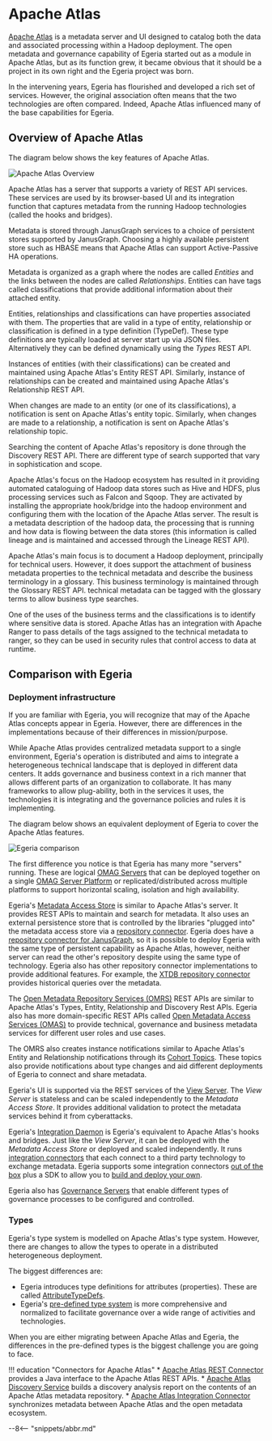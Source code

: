 <!-- SPDX-License-Identifier: CC-BY-4.0 -->
<!-- Copyright Contributors to the ODPi Egeria project 2020. -->

# Apache Atlas

[Apache Atlas](https://atlas.apache.org) is a metadata server and UI designed to catalog both the data and associated processing within a Hadoop deployment.  The open metadata and governance capability of Egeria started out as a module in Apache Atlas, but as its function grew, it became obvious that it should be a project in its own right and the Egeria project was born.  

In the intervening years, Egeria has flourished and developed a rich set of services.  However, the original association often means that the two technologies are often compared.  Indeed, Apache Atlas influenced many of the base capabilities for Egeria.

## Overview of Apache Atlas

The diagram below shows the key features of Apache Atlas.

![Apache Atlas Overview](apache-atlas-overview.svg)

Apache Atlas has a server that supports a variety of REST API services.  These services are used by its browser-based UI and its integration function that captures metadata from the running Hadoop technologies (called the hooks and bridges).

Metadata is stored through JanusGraph services to a choice of persistent stores supported by JanusGraph.  Choosing a highly available persistent store such as HBASE means that Apache Atlas can support Active-Passive HA operations.

Metadata is organized as a graph where the nodes are called *Entities* and the links between the nodes are called *Relationships*.  Entities can have tags called classifications that provide additional information about their attached entity.

Entities, relationships and classifications can have properties associated with them.  The properties that are valid in a type of entity, relationship or classification is defined in a type definition (TypeDef).  These type definitions are typically loaded at server start up via JSON files.  Alternatively they can be defined dynamically using the *Types* REST API.

Instances of entities (with their classifications) can be created and maintained using Apache Atlas's Entity REST API.  Similarly, instance of relationships can be created and maintained using Apache Atlas's Relationship REST API.

When changes are made to an entity (or one of its classifications), a notification is sent on Apache Atlas's entity topic.  Similarly, when changes are made to a relationship, a notification is sent on Apache Atlas's relationship topic.

Searching the content of Apache Atlas's repository is done through the Discovery REST API.  There are different type of search supported that vary in sophistication and scope.

Apache Atlas's focus on the Hadoop ecosystem has resulted in it providing automated cataloguing of Hadoop data stores such as Hive and HDFS, plus processing services such as Falcon and Sqoop.  They are activated by installing the appropriate hook/bridge into the hadoop environment and configuring them with the location of the Apache Atlas server.  The result is a metadata description of the hadoop data, the processing that is running and how data is flowing between the data stores (this information is called lineage and is maintained and accessed through the Lineage REST API).

Apache Atlas's main focus is to document a Hadoop deployment, principally for technical users.  However, it does support the attachment of business metadata properties to the technical metadata and describe the business terminology in a glossary.  This business terminology is maintained through the Glossary REST API.  technical metadata can be tagged with the glossary terms to allow business type searches.

One of the uses of the business terms and the classifications is to identify where sensitive data is stored.  Apache Atlas has an integration with Apache Ranger to pass details of the tags assigned to the technical metadata to ranger, so they can be used in security rules that control access to data at runtime.

## Comparison with Egeria

### Deployment infrastructure

If you are familiar with Egeria, you will recognize that may of the Apache Atlas concepts appear in Egeria.  However, there are differences in the implementations because of their differences in mission/purpose.

While Apache Atlas provides centralized metadata support to a single environment, Egeria's operation is distributed and aims to integrate a heterogeneous technical landscape that is deployed in different data centers.  It adds governance and business context in a rich manner that allows different parts of an organization to collaborate.  It has many frameworks to allow plug-ability, both in the services it uses, the technologies it is integrating and the governance policies and rules it is implementing.

The diagram below shows an equivalent deployment of Egeria to cover the Apache Atlas features.

![Egeria comparison](egeria-equivalent-to-apache-atlas.svg)

The first difference you notice is that Egeria has many more "servers" running.  These are logical [OMAG Servers](/concepts/omag-server) that can be deployed together on a single [OMAG Server Platform](/concepts/omag-server-platform) or replicated/distributed across multiple platforms to support horizontal scaling, isolation and high availability.

Egeria's [Metadata Access Store](/concepts/metadata-access-store) is similar to Apache Atlas's server.  It provides REST APIs to maintain and search for metadata.  It also uses an external persistence store that is controlled by the libraries "plugged into" the metadata access store via a [repository connector](/concepts/repository-connector).  Egeria does have a [repository connector for JanusGraph](/connectors/repository/janus-graph/overview), so it is possible to deploy Egeria with the same type of persistent capability as Apache Atlas, however, neither server can read the other's repository despite using the same type of technology.  Egeria also has other repository connector implementations to provide additional features.  For example, the [XTDB repository connector](/connectors/repository/xtdb) provides historical queries over the metadata.

The [Open Metadata Repository Services (OMRS)](/services/omrs) REST APIs are similar to Apache Atlas's Types, Entity, Relationship and Discovery Rest APIs.  Egeria also has more domain-specific REST APIs called [Open Metadata Access Services (OMAS)](/services/omas) to provide technical, governance and business metadata services for different user roles and use cases.

The OMRS also creates instance notifications similar to Apache Atlas's Entity and Relationship notifications through its [Cohort Topics](/concepts/cohort-events).  These topics also provide notifications about type changes and aid different deployments of Egeria to connect and share metadata.

Egeria's UI is supported via the REST services of the [View Server](/concepts/view-server).  The *View Server* is stateless and can be scaled independently to the *Metadata Access Store*.  It provides additional validation to protect the metadata services behind it from cyberattacks.

Egeria's [Integration Daemon](/concepts/integration-daemon) is Egeria's equivalent to Apache Atlas's hooks and bridges.  Just like the *View Server*, it can be deployed with the *Metadata Access Store* or deployed and scaled independently.  It runs [integration connectors](/concepts/integration-connector) that each connect to a third party technology to exchange metadata.  Egeria supports some integration connectors [out of the box](/connectors/#integration-connectors) plus a SDK to allow you to [build and deploy your own](/guides/developer/integration-connectors/overview).

Egeria also has [Governance Servers](/concepts/governance-server) that enable different types of governance processes to be configured and controlled.

### Types

Egeria's type system is modelled on Apache Atlas's type system.  However, there are changes to allow the types to operate in a distributed heterogeneous deployment.

The biggest differences are:

* Egeria introduces type definitions for attributes (properties). These are called [AttributeTypeDefs](/concepts/open-metadata-type-definitions).
* Egeria's [pre-defined type system](/types) is more comprehensive and normalized to facilitate governance over a wide range of activities and technologies.

When you are either migrating between Apache Atlas and Egeria, the differences in the pre-defined types is the biggest challenge you are going to face.

!!! education "Connectors for Apache Atlas"
    * [Apache Atlas REST Connector](/connectors/system/apache-atlas-rest-connector) provides a Java interface to the Apache Atlas REST APIs.
    * [Apache Atlas Discovery Service](/connectors/discovery/apache-atlas-discovery-service) builds a discovery analysis report on the contents of an Apache Atlas metadata repository.
    * [Apache Atlas Integration Connector](/connectors/integration/apache-atlas-catalog-integration-connector) synchronizes metadata between Apache Atlas and the open metadata ecosystem.


--8<-- "snippets/abbr.md"


